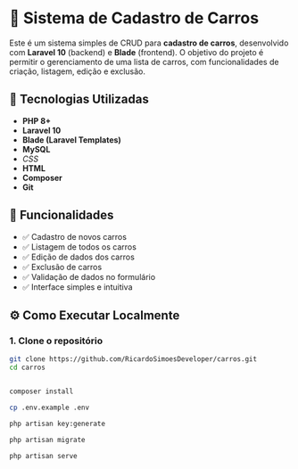 # 🚗 Sistema de Cadastro de Carros

Este é um sistema simples de CRUD para **cadastro de carros**, desenvolvido com **Laravel 10** (backend) e **Blade** (frontend). O objetivo do projeto é permitir o gerenciamento de uma lista de carros, com funcionalidades de criação, listagem, edição e exclusão.

## 🔧 Tecnologias Utilizadas

- **PHP 8+**
- **Laravel 10**
- **Blade (Laravel Templates)**
- **MySQL**
- *CSS*
- **HTML**
- **Composer**
- **Git**

## 🎯 Funcionalidades

- ✅ Cadastro de novos carros
- ✅ Listagem de todos os carros
- ✅ Edição de dados dos carros
- ✅ Exclusão de carros
- ✅ Validação de dados no formulário
- ✅ Interface simples e intuitiva

## ⚙️ Como Executar Localmente

### 1. Clone o repositório

```bash
git clone https://github.com/RicardoSimoesDeveloper/carros.git
cd carros


composer install

cp .env.example .env

php artisan key:generate

php artisan migrate

php artisan serve



